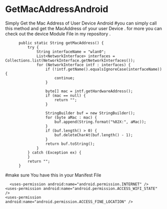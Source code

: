 # GetMacAddressAndroid
Simply Get the Mac Address of User Device Android
#you can simply call this method and get the MacAddress of your user Device . for more you can check out the device Module File in my repository . 



          public static String getMacAddress() {
              try {
                  String interfaceName = "wlan0";
                  List<NetworkInterface> interfaces = Collections.list(NetworkInterface.getNetworkInterfaces());
                  for (NetworkInterface intf : interfaces) {
                      if (!intf.getName().equalsIgnoreCase(interfaceName)) {
                          continue;
                      }

                      byte[] mac = intf.getHardwareAddress();
                      if (mac == null) {
                          return "";
                      }

                      StringBuilder buf = new StringBuilder();
                      for (byte aMac : mac) {
                          buf.append(String.format("%02X:", aMac));
                      }
                      if (buf.length() > 0) {
                          buf.deleteCharAt(buf.length() - 1);
                      }
                      return buf.toString();
                  }
              } catch (Exception ex) {
              } 
              return "";
          }
          
          
          
          
  #make sure You have this in your Manifest File 
  
  
      <uses-permission android:name="android.permission.INTERNET" />
    <uses-permission android:name="android.permission.ACCESS_WIFI_STATE" />
    <uses-permission android:name="android.permission.ACCESS_FINE_LOCATION" />

